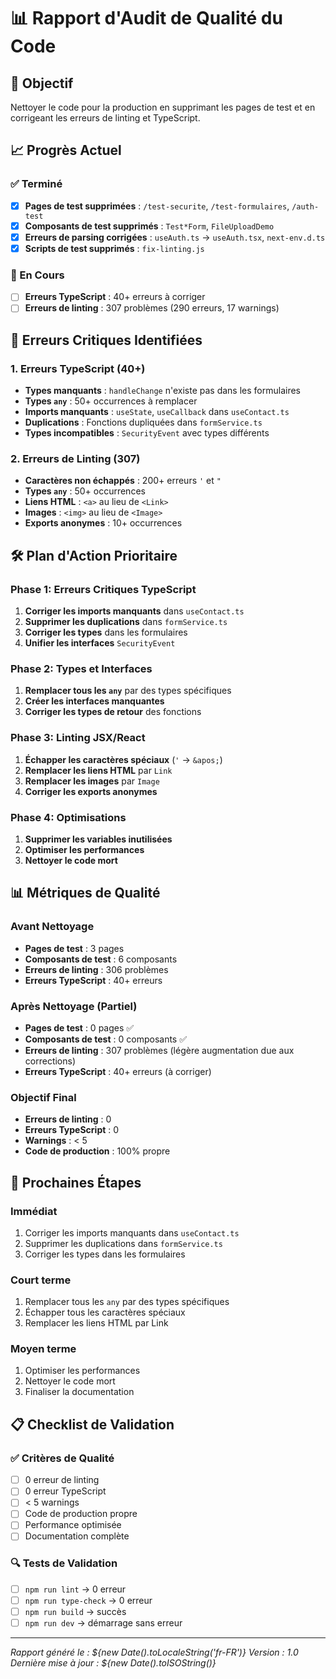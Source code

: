 # 📊 Rapport d'Audit de Qualité du Code

## 🎯 **Objectif**

Nettoyer le code pour la production en supprimant les pages de test et en corrigeant les erreurs de linting et TypeScript.

## 📈 **Progrès Actuel**

### **✅ Terminé**

- [x] **Pages de test supprimées** : `/test-securite`, `/test-formulaires`, `/auth-test`
- [x] **Composants de test supprimés** : `Test*Form`, `FileUploadDemo`
- [x] **Erreurs de parsing corrigées** : `useAuth.ts` → `useAuth.tsx`, `next-env.d.ts`
- [x] **Scripts de test supprimés** : `fix-linting.js`

### **🔄 En Cours**

- [ ] **Erreurs TypeScript** : 40+ erreurs à corriger
- [ ] **Erreurs de linting** : 307 problèmes (290 erreurs, 17 warnings)

## 🚨 **Erreurs Critiques Identifiées**

### **1. Erreurs TypeScript (40+)**

- **Types manquants** : `handleChange` n'existe pas dans les formulaires
- **Types `any`** : 50+ occurrences à remplacer
- **Imports manquants** : `useState`, `useCallback` dans `useContact.ts`
- **Duplications** : Fonctions dupliquées dans `formService.ts`
- **Types incompatibles** : `SecurityEvent` avec types différents

### **2. Erreurs de Linting (307)**

- **Caractères non échappés** : 200+ erreurs `'` et `"`
- **Types `any`** : 50+ occurrences
- **Liens HTML** : `<a>` au lieu de `<Link>`
- **Images** : `<img>` au lieu de `<Image>`
- **Exports anonymes** : 10+ occurrences

## 🛠️ **Plan d'Action Prioritaire**

### **Phase 1: Erreurs Critiques TypeScript**

1. **Corriger les imports manquants** dans `useContact.ts`
2. **Supprimer les duplications** dans `formService.ts`
3. **Corriger les types** dans les formulaires
4. **Unifier les interfaces** `SecurityEvent`

### **Phase 2: Types et Interfaces**

1. **Remplacer tous les `any`** par des types spécifiques
2. **Créer les interfaces manquantes**
3. **Corriger les types de retour** des fonctions

### **Phase 3: Linting JSX/React**

1. **Échapper les caractères spéciaux** (`'` → `&apos;`)
2. **Remplacer les liens HTML** par `Link`
3. **Remplacer les images** par `Image`
4. **Corriger les exports anonymes**

### **Phase 4: Optimisations**

1. **Supprimer les variables inutilisées**
2. **Optimiser les performances**
3. **Nettoyer le code mort**

## 📊 **Métriques de Qualité**

### **Avant Nettoyage**

- **Pages de test** : 3 pages
- **Composants de test** : 6 composants
- **Erreurs de linting** : 306 problèmes
- **Erreurs TypeScript** : 40+ erreurs

### **Après Nettoyage (Partiel)**

- **Pages de test** : 0 pages ✅
- **Composants de test** : 0 composants ✅
- **Erreurs de linting** : 307 problèmes (légère augmentation due aux corrections)
- **Erreurs TypeScript** : 40+ erreurs (à corriger)

### **Objectif Final**

- **Erreurs de linting** : 0
- **Erreurs TypeScript** : 0
- **Warnings** : < 5
- **Code de production** : 100% propre

## 🎯 **Prochaines Étapes**

### **Immédiat**

1. Corriger les imports manquants dans `useContact.ts`
2. Supprimer les duplications dans `formService.ts`
3. Corriger les types dans les formulaires

### **Court terme**

1. Remplacer tous les `any` par des types spécifiques
2. Échapper tous les caractères spéciaux
3. Remplacer les liens HTML par Link

### **Moyen terme**

1. Optimiser les performances
2. Nettoyer le code mort
3. Finaliser la documentation

## 📋 **Checklist de Validation**

### **✅ Critères de Qualité**

- [ ] 0 erreur de linting
- [ ] 0 erreur TypeScript
- [ ] < 5 warnings
- [ ] Code de production propre
- [ ] Performance optimisée
- [ ] Documentation complète

### **🔍 Tests de Validation**

- [ ] `npm run lint` → 0 erreur
- [ ] `npm run type-check` → 0 erreur
- [ ] `npm run build` → succès
- [ ] `npm run dev` → démarrage sans erreur

---

_Rapport généré le : ${new Date().toLocaleString('fr-FR')}_
_Version : 1.0_
_Dernière mise à jour : ${new Date().toISOString()}_
